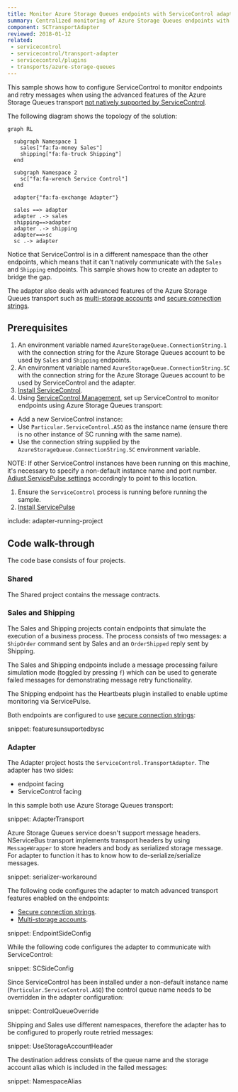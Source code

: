 ```yaml
---
title: Monitor Azure Storage Queues endpoints with ServiceControl adapter
summary: Centralized monitoring of Azure Storage Queues endpoints with ServiceControl adapter
component: SCTransportAdapter
reviewed: 2018-01-12
related:
 - servicecontrol
 - servicecontrol/transport-adapter
 - servicecontrol/plugins
 - transports/azure-storage-queues
---
```



This sample shows how to configure ServiceControl to monitor endpoints and retry messages when using the advanced features of the Azure Storage Queues transport [not natively supported by ServiceControl](/servicecontrol/transport-adapter/incompatible-features.md#azure-storage-queues-transport).

The following diagram shows the topology of the solution:

```mermaid
graph RL

  subgraph Namespace 1
    sales["fa:fa-money Sales"]
    shipping["fa:fa-truck Shipping"]
  end

  subgraph Namespace 2
    sc["fa:fa-wrench Service Control"]
  end

  adapter{"fa:fa-exchange Adapter"}

  sales ==> adapter
  adapter .-> sales
  shipping==>adapter
  adapter .-> shipping
  adapter==>sc
  sc .-> adapter
```

Notice that ServiceControl is in a different namespace than the other endpoints, which means that it can't natively communicate with the `Sales` and `Shipping` endpoints. This sample shows how to create an adapter to bridge the gap.

The adapter also deals with advanced features of the Azure Storage Queues transport such as [multi-storage accounts](/transports/azure-storage-queues/multi-storageaccount-support.md) and [secure connection strings](/transports/azure-storage-queues/configuration.md#connection-strings-using-aliases-for-connection-strings-to-storage-accounts).


## Prerequisites

 1. An environment variable named `AzureStorageQueue.ConnectionString.1` with the connection string for the Azure Storage Queues account to be used by `Sales` and `Shipping` endpoints.
 1. An environment variable named `AzureStorageQueue.ConnectionString.SC` with the connection string for the Azure Storage Queues account to be used by ServiceControl and the adapter.
 1. [Install ServiceControl](/servicecontrol/installation.md).
 1. Using [ServiceControl Management](/servicecontrol/license.md#servicecontrol-management-app), set up ServiceControl to monitor endpoints using Azure Storage Queues transport:

   * Add a new ServiceControl instance:
   * Use `Particular.ServiceControl.ASQ` as the instance name (ensure there is no other instance of SC running with the same name).
   * Use the connection string supplied by the `AzureStorageQueue.ConnectionString.SC` environment variable.

NOTE: If other ServiceControl instances have been running on this machine, it's necessary to specify a non-default instance name and port number. [Adjust ServicePulse settings](/servicepulse/host-config.md#changing-the-servicecontrol-url) accordingly to point to this location.

 1. Ensure the `ServiceControl` process is running before running the sample.
 1. [Install ServicePulse](/servicepulse/installation.md)

include: adapter-running-project


## Code walk-through

The code base consists of four projects.


### Shared

The Shared project contains the message contracts.


### Sales and Shipping

The Sales and Shipping projects contain endpoints that simulate the execution of a business process. The process consists of two messages: a `ShipOrder` command sent by Sales and an `OrderShipped` reply sent by Shipping.

The Sales and Shipping endpoints include a message processing failure simulation mode (toggled by pressing `f`) which can be used to generate failed messages for demonstrating message retry functionality.

The Shipping endpoint has the Heartbeats plugin installed to enable uptime monitoring via ServicePulse.

Both endpoints are configured to use [secure connection strings](/transports/azure-storage-queues/configuration.md#connection-strings-using-aliases-for-connection-strings-to-storage-accounts):

snippet: featuresunsuportedbysc


### Adapter

The Adapter project hosts the `ServiceControl.TransportAdapter`. The adapter has two sides:

 * endpoint facing
 * ServiceControl facing

In this sample both use Azure Storage Queues transport:

snippet: AdapterTransport

Azure Storage Queues service doesn't support message headers. NServiceBus transport implements transport headers by using `MessageWrapper` to store headers and body as serialized storage message. For adapter to function it has to know how to de-serialize/serialize messages.

snippet: serializer-workaround

The following code configures the adapter to match advanced transport features enabled on the endpoints:

 * [Secure connection strings](/transports/azure-storage-queues/configuration.md#connection-strings-using-aliases-for-connection-strings-to-storage-accounts).
 * [Multi-storage accounts](/transports/azure-storage-queues/multi-storageaccount-support.md).

snippet: EndpointSideConfig

While the following code configures the adapter to communicate with ServiceControl:

snippet: SCSideConfig

Since ServiceControl has been installed under a non-default instance name (`Particular.ServiceControl.ASQ`) the control queue name needs to be overridden in the adapter configuration:

snippet: ControlQueueOverride

Shipping and Sales use different namespaces, therefore the adapter has to be configured to properly route retried messages:

snippet: UseStorageAccountHeader

The destination address consists of the queue name and the storage account alias which is included in the failed messages:

snippet: NamespaceAlias

